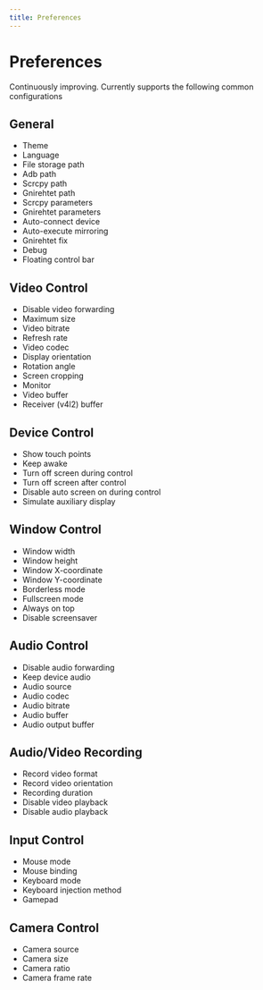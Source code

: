 ```yaml
---
title: Preferences
---
```


# Preferences

Continuously improving. Currently supports the following common configurations

## General

- Theme
- Language
- File storage path
- Adb path
- Scrcpy path
- Gnirehtet path
- Scrcpy parameters
- Gnirehtet parameters
- Auto-connect device
- Auto-execute mirroring
- Gnirehtet fix
- Debug
- Floating control bar

## Video Control

- Disable video forwarding
- Maximum size
- Video bitrate
- Refresh rate
- Video codec
- Display orientation
- Rotation angle
- Screen cropping
- Monitor
- Video buffer
- Receiver (v4l2) buffer

## Device Control

- Show touch points
- Keep awake
- Turn off screen during control
- Turn off screen after control
- Disable auto screen on during control
- Simulate auxiliary display

## Window Control

- Window width
- Window height
- Window X-coordinate
- Window Y-coordinate
- Borderless mode
- Fullscreen mode
- Always on top
- Disable screensaver

## Audio Control

- Disable audio forwarding
- Keep device audio
- Audio source
- Audio codec
- Audio bitrate
- Audio buffer
- Audio output buffer

## Audio/Video Recording

- Record video format
- Record video orientation
- Recording duration
- Disable video playback
- Disable audio playback

## Input Control

- Mouse mode
- Mouse binding
- Keyboard mode
- Keyboard injection method
- Gamepad

## Camera Control

- Camera source
- Camera size
- Camera ratio
- Camera frame rate